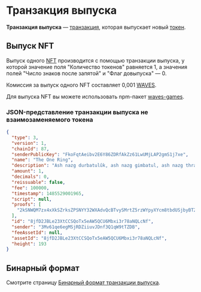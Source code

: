 # Транзакция выпуска

**Транзакция выпуска** — [транзакция](/blockchain/transaction.md), которая выпускает новый [токен](/blockchain/token.md).

## Выпуск NFT <a id="nft"></a>

Выпуск одного [NFT](/blockchain/token/non-fungible-token.md) производится с помощью транзакции выпуска, у которой значение поля "Количество токенов" равняется 1, а значения полей "Число знаков после запятой" и "Флаг довыпуска" — 0.

Комиссия за выпуск одного NFT составляет 0,001 [WAVES](/blockchain/token/waves.md).

Для выпуска NFT вы можете использовать npm-пакет [waves-games](https://www.npmjs.com/package/@waves/waves-games).

### JSON-представление транзакции выпуска не взаимозаменяемого токена

``` json
{
  "type": 3,
  "version": 1,
  "chainId": 87,
  "senderPublicKey": "FkoFqtAeibv2E6Y86ZDRfAkZz61LwUMjLAP2gmS1j7xe",
  "name": "The One Ring",
  "description": "Ash nazg durbatulûk, ash nazg gimbatul, ash nazg thrakatulûk, agh burzum-ishi krimpatul.",
  "amount": 1,
  "decimals": 0,
  "reissuable": false,
  "fee": 100000,
  "timestamp": 1485529001965,
  "script": null,
  "proofs": [
    "2kSNWQM7zx4xXkSZrksZPSNYY32WXAdvQcBTvySMrtZ5rzWYpyXYcm8tbdUSjbyBT2LtMfiyQnYXguxrMdLpWgCq"
  ],
  "id": "8jfD2JBLe23XtCCSQoTx5eAW5QCU6Mbxi3r78aNQLcNf",
  "sender": "3Mv61qe6egMSjRDZiiuvJDnf3Q1qW9tTZDB",
  "feeAssetId": null,
  "assetId": "8jfD2JBLe23XtCCSQoTx5eAW5QCU6Mbxi3r78aNQLcNf",
  "height": 193
}
```

## Бинарный формат

Смотрите страницу [Бинарный формат транзакции выпуска](/blockchain/binary-format/transaction-binary-format/issue-transaction-binary-format.md).
